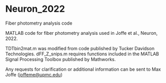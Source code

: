 # Neuron_2022
Fiber photometry analysis code

MATLAB code for fiber photometry analysis used in Joffe et al., Neuron, 2022.

TDTbin2mat.m was modified from code published by Tucker Davidson Technologies. dFF_Z_snips.m requires functions included in the MATLAB Signal Processing Toolbox published by Mathworks.

Any requests for clarification or additional information can be sent to Max Joffe (joffeme@upmc.edu)
